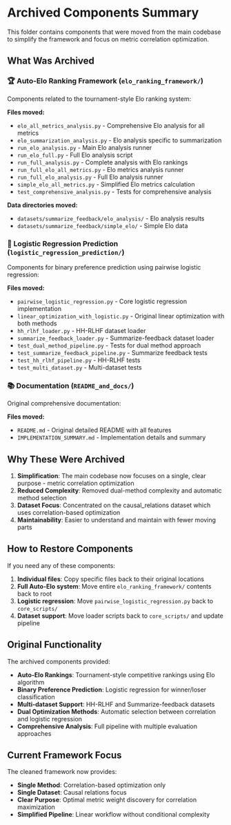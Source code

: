 # Archived Components Summary

This folder contains components that were moved from the main codebase to simplify the framework and focus on metric correlation optimization.

## What Was Archived

### 🏆 Auto-Elo Ranking Framework (`elo_ranking_framework/`)
Components related to the tournament-style Elo ranking system:

**Files moved:**
- `elo_all_metrics_analysis.py` - Comprehensive Elo analysis for all metrics
- `elo_summarization_analysis.py` - Elo analysis specific to summarization
- `run_elo_analysis.py` - Main Elo analysis runner
- `run_elo_full.py` - Full Elo analysis script
- `run_full_analysis.py` - Complete analysis with Elo rankings
- `run_full_elo_all_metrics.py` - Elo metrics analysis runner
- `run_full_elo_analysis.py` - Full Elo analysis runner
- `simple_elo_all_metrics.py` - Simplified Elo metrics calculation
- `test_comprehensive_analysis.py` - Tests for comprehensive analysis

**Data directories moved:**
- `datasets/summarize_feedback/elo_analysis/` - Elo analysis results
- `datasets/summarize_feedback/simple_elo/` - Simple Elo data

### 🎯 Logistic Regression Prediction (`logistic_regression_prediction/`)
Components for binary preference prediction using pairwise logistic regression:

**Files moved:**
- `pairwise_logistic_regression.py` - Core logistic regression implementation
- `linear_optimization_with_logistic.py` - Original linear optimization with both methods
- `hh_rlhf_loader.py` - HH-RLHF dataset loader
- `summarize_feedback_loader.py` - Summarize-feedback dataset loader
- `test_dual_method_pipeline.py` - Tests for dual method approach
- `test_summarize_feedback_pipeline.py` - Summarize feedback tests
- `test_hh_rlhf_pipeline.py` - HH-RLHF tests
- `test_multi_dataset.py` - Multi-dataset tests

### 📚 Documentation (`README_and_docs/`)
Original comprehensive documentation:

**Files moved:**
- `README.md` - Original detailed README with all features
- `IMPLEMENTATION_SUMMARY.md` - Implementation details and summary

## Why These Were Archived

1. **Simplification**: The main codebase now focuses on a single, clear purpose - metric correlation optimization
2. **Reduced Complexity**: Removed dual-method complexity and automatic method selection
3. **Dataset Focus**: Concentrated on the causal_relations dataset which uses correlation-based optimization
4. **Maintainability**: Easier to understand and maintain with fewer moving parts

## How to Restore Components

If you need any of these components:

1. **Individual files**: Copy specific files back to their original locations
2. **Full Auto-Elo system**: Move entire `elo_ranking_framework/` contents back to root
3. **Logistic regression**: Move `pairwise_logistic_regression.py` back to `core_scripts/`
4. **Dataset support**: Move loader scripts back to `core_scripts/` and update pipeline

## Original Functionality

The archived components provided:

- **Auto-Elo Rankings**: Tournament-style competitive rankings using Elo algorithm
- **Binary Preference Prediction**: Logistic regression for winner/loser classification
- **Multi-dataset Support**: HH-RLHF and Summarize-feedback datasets
- **Dual Optimization Methods**: Automatic selection between correlation and logistic regression
- **Comprehensive Analysis**: Full pipeline with multiple evaluation approaches

## Current Framework Focus

The cleaned framework now provides:
- **Single Method**: Correlation-based optimization only
- **Single Dataset**: Causal relations focus
- **Clear Purpose**: Optimal metric weight discovery for correlation maximization
- **Simplified Pipeline**: Linear workflow without conditional complexity